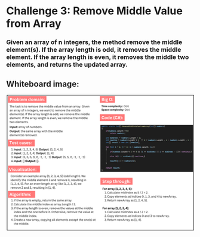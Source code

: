 # Challenge 3: Remove Middle Value from Array

### Given an array of n integers, the method remove the middle element(s). If the array length is odd, it removes the middle element. If the array length is even, it removes the middle two elements, and returns the updated array.

## Whiteboard image:
![Remove Middle Value from Array](remove-middle-value-from-array.png)  
